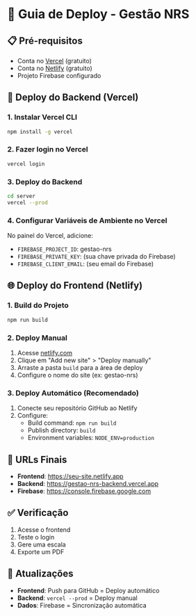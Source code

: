 # 🚀 Guia de Deploy - Gestão NRS

## 📋 Pré-requisitos
- Conta no [Vercel](https://vercel.com) (gratuito)
- Conta no [Netlify](https://netlify.com) (gratuito)
- Projeto Firebase configurado

## 🔧 Deploy do Backend (Vercel)

### 1. Instalar Vercel CLI
```bash
npm install -g vercel
```

### 2. Fazer login no Vercel
```bash
vercel login
```

### 3. Deploy do Backend
```bash
cd server
vercel --prod
```

### 4. Configurar Variáveis de Ambiente no Vercel
No painel do Vercel, adicione:
- `FIREBASE_PROJECT_ID`: gestao-nrs
- `FIREBASE_PRIVATE_KEY`: (sua chave privada do Firebase)
- `FIREBASE_CLIENT_EMAIL`: (seu email do Firebase)

## 🌐 Deploy do Frontend (Netlify)

### 1. Build do Projeto
```bash
npm run build
```

### 2. Deploy Manual
1. Acesse [netlify.com](https://netlify.com)
2. Clique em "Add new site" > "Deploy manually"
3. Arraste a pasta `build` para a área de deploy
4. Configure o nome do site (ex: gestao-nrs)

### 3. Deploy Automático (Recomendado)
1. Conecte seu repositório GitHub ao Netlify
2. Configure:
   - Build command: `npm run build`
   - Publish directory: `build`
   - Environment variables: `NODE_ENV=production`

## 🔗 URLs Finais
- **Frontend**: https://seu-site.netlify.app
- **Backend**: https://gestao-nrs-backend.vercel.app
- **Firebase**: https://console.firebase.google.com

## ✅ Verificação
1. Acesse o frontend
2. Teste o login
3. Gere uma escala
4. Exporte um PDF

## 🔄 Atualizações
- **Frontend**: Push para GitHub = Deploy automático
- **Backend**: `vercel --prod` = Deploy manual
- **Dados**: Firebase = Sincronização automática



